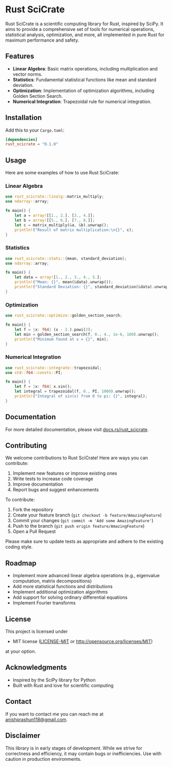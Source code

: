 # Rust SciCrate

Rust SciCrate is a scientific computing library for Rust, inspired by SciPy. It aims to provide a comprehensive set of tools for numerical operations, statistical analysis, optimization, and more, all implemented in pure Rust for maximum performance and safety.

## Features

- **Linear Algebra**: Basic matrix operations, including multiplication and vector norms.
- **Statistics**: Fundamental statistical functions like mean and standard deviation.
- **Optimization**: Implementation of optimization algorithms, including Golden Section Search.
- **Numerical Integration**: Trapezoidal rule for numerical integration.

## Installation

Add this to your `Cargo.toml`:

```toml
[dependencies]
rust_scicrate = "0.1.0"
```

## Usage

Here are some examples of how to use Rust SciCrate:

### Linear Algebra

```rust
use rust_scicrate::linalg::matrix_multiply;
use ndarray::array;

fn main() {
    let a = array![[1., 2.], [3., 4.]];
    let b = array![[5., 6.], [7., 8.]];
    let c = matrix_multiply(&a, &b).unwrap();
    println!("Result of matrix multiplication:\n{}", c);
}
```

### Statistics

```rust
use rust_scicrate::stats::{mean, standard_deviation};
use ndarray::array;

fn main() {
    let data = array![1., 2., 3., 4., 5.];
    println!("Mean: {}", mean(&data).unwrap());
    println!("Standard Deviation: {}", standard_deviation(&data).unwrap());
}
```

### Optimization

```rust
use rust_scicrate::optimize::golden_section_search;

fn main() {
    let f = |x: f64| (x - 2.).powi(2);
    let min = golden_section_search(f, 0., 4., 1e-6, 100).unwrap();
    println!("Minimum found at x = {}", min);
}
```

### Numerical Integration

```rust
use rust_scicrate::integrate::trapezoidal;
use std::f64::consts::PI;

fn main() {
    let f = |x: f64| x.sin();
    let integral = trapezoidal(f, 0., PI, 1000).unwrap();
    println!("Integral of sin(x) from 0 to pi: {}", integral);
}
```

## Documentation

For more detailed documentation, please visit [docs.rs/rust_scicrate](https://docs.rs/rust_scicrate).

## Contributing

We welcome contributions to Rust SciCrate! Here are ways you can contribute:

1. Implement new features or improve existing ones
2. Write tests to increase code coverage
3. Improve documentation
4. Report bugs and suggest enhancements

To contribute:

1. Fork the repository
2. Create your feature branch (`git checkout -b feature/AmazingFeature`)
3. Commit your changes (`git commit -m 'Add some AmazingFeature'`)
4. Push to the branch (`git push origin feature/AmazingFeature`)
5. Open a Pull Request

Please make sure to update tests as appropriate and adhere to the existing coding style.

## Roadmap

- Implement more advanced linear algebra operations (e.g., eigenvalue computation, matrix decompositions)
- Add more statistical functions and distributions
- Implement additional optimization algorithms
- Add support for solving ordinary differential equations
- Implement Fourier transforms

## License

This project is licensed under

- MIT license ([LICENSE-MIT](LICENSE-MIT) or http://opensource.org/licenses/MIT)

at your option.

## Acknowledgments

- Inspired by the SciPy library for Python
- Built with Rust and love for scientific computing

## Contact

If you want to contact me you can reach me at <anishprashun118@gmail.com>.

## Disclaimer

This library is in early stages of development. While we strive for correctness and efficiency, it may contain bugs or inefficiencies. Use with caution in production environments.
